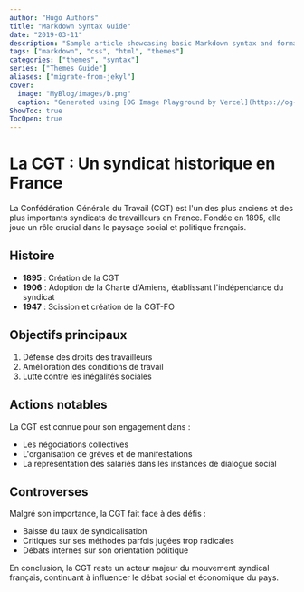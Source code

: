 ```yaml
---
author: "Hugo Authors"
title: "Markdown Syntax Guide"
date: "2019-03-11"
description: "Sample article showcasing basic Markdown syntax and formatting for HTML elements."
tags: ["markdown", "css", "html", "themes"]
categories: ["themes", "syntax"]
series: ["Themes Guide"]
aliases: ["migrate-from-jekyl"]
cover:
  image: "MyBlog/images/b.png"
  caption: "Generated using [OG Image Playground by Vercel](https://og-playground.vercel.app/)"
ShowToc: true
TocOpen: true
---
```




# La CGT : Un syndicat historique en France

La Confédération Générale du Travail (CGT) est l'un des plus anciens et des plus importants syndicats de travailleurs en France. Fondée en 1895, elle joue un rôle crucial dans le paysage social et politique français.

## Histoire

- **1895** : Création de la CGT
- **1906** : Adoption de la Charte d'Amiens, établissant l'indépendance du syndicat
- **1947** : Scission et création de la CGT-FO

## Objectifs principaux

1. Défense des droits des travailleurs
2. Amélioration des conditions de travail
3. Lutte contre les inégalités sociales

## Actions notables

La CGT est connue pour son engagement dans :

- Les négociations collectives
- L'organisation de grèves et de manifestations
- La représentation des salariés dans les instances de dialogue social

## Controverses

Malgré son importance, la CGT fait face à des défis :

- Baisse du taux de syndicalisation
- Critiques sur ses méthodes parfois jugées trop radicales
- Débats internes sur son orientation politique

En conclusion, la CGT reste un acteur majeur du mouvement syndical français, continuant à influencer le débat social et économique du pays.




